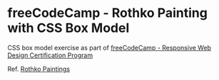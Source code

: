# freeCodeCamp - Rothko Painting with CSS Box Model

CSS box model exercise as part of [freeCodeCamp - Responsive Web Design Certification Program](https://www.freecodecamp.org/learn/2022/responsive-web-design/)

Ref. [Rothko Paintings](https://www.google.com/search?q=rothko&sca_esv=563414948&tbm=isch&sxsrf=AB5stBix0iKrS1-8eSMM_PIuRzciiisZlw:1694097440843&source=lnms&sa=X&sqi=2&ved=2ahUKEwjY-7Ph3JiBAxVShv0HHc4FDTYQ_AUoAXoECAQQAw&biw=851&bih=793&dpr=1.5)




